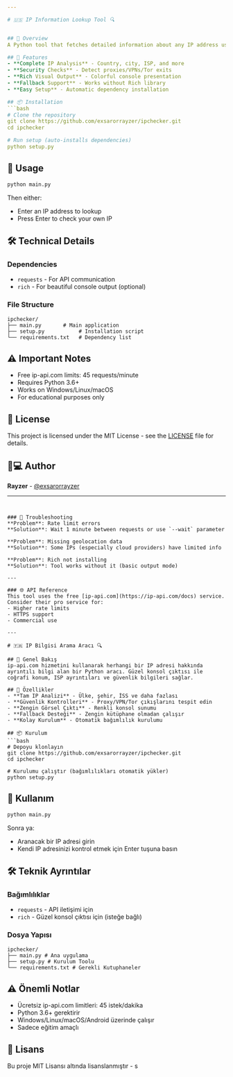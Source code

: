 ```yaml
---

# 🇺🇸 IP Information Lookup Tool 🔍


## 📌 Overview
A Python tool that fetches detailed information about any IP address using the ip-api.com service. Provides geolocation, ISP details, and security information with beautiful console output.

## 🌟 Features
- **Complete IP Analysis** - Country, city, ISP, and more
- **Security Checks** - Detect proxies/VPNs/Tor exits
- **Rich Visual Output** - Colorful console presentation
- **Fallback Support** - Works without Rich library
- **Easy Setup** - Automatic dependency installation

## 📦 Installation
```bash
# Clone the repository
git clone https://github.com/exsarorrayzer/ipchecker.git
cd ipchecker

# Run setup (auto-installs dependencies)
python setup.py
```

## 🚀 Usage
```bash
python main.py
```
Then either:
- Enter an IP address to lookup
- Press Enter to check your own IP

## 🛠️ Technical Details
### Dependencies
- `requests` - For API communication
- `rich` - For beautiful console output (optional)

### File Structure
```
ipchecker/
├── main.py       # Main application
├── setup.py           # Installation script
└── requirements.txt   # Dependency list
```

## ⚠️ Important Notes
- Free ip-api.com limits: 45 requests/minute
- Requires Python 3.6+
- Works on Windows/Linux/macOS
- For educational purposes only

## 📜 License
This project is licensed under the MIT License - see the [LICENSE](LICENSE) file for details.

## 👨💻 Author
**Rayzer** - [@exsarorrayzer](https://github.com/exsarorrayzer)

---
```


### 🔧 Troubleshooting
**Problem**: Rate limit errors  
**Solution**: Wait 1 minute between requests or use `--wait` parameter

**Problem**: Missing geolocation data  
**Solution**: Some IPs (especially cloud providers) have limited info

**Problem**: Rich not installing  
**Solution**: Tool works without it (basic output mode)

---

### 🌐 API Reference
This tool uses the free [ip-api.com](https://ip-api.com/docs) service. Consider their pro service for:
- Higher rate limits
- HTTPS support
- Commercial use

---

# 🇹🇷 IP Bilgisi Arama Aracı 🔍

## 📌 Genel Bakış
ip-api.com hizmetini kullanarak herhangi bir IP adresi hakkında ayrıntılı bilgi alan bir Python aracı. Güzel konsol çıktısı ile coğrafi konum, ISP ayrıntıları ve güvenlik bilgileri sağlar.

## 🌟 Özellikler
- **Tam IP Analizi** - Ülke, şehir, İSS ve daha fazlası
- **Güvenlik Kontrolleri** - Proxy/VPN/Tor çıkışlarını tespit edin
- **Zengin Görsel Çıktı** - Renkli konsol sunumu
- **Fallback Desteği** - Zengin kütüphane olmadan çalışır
- **Kolay Kurulum** - Otomatik bağımlılık kurulumu

## 📦 Kurulum
```bash
# Depoyu klonlayın
git clone https://github.com/exsarorrayzer/ipchecker.git
cd ipchecker

# Kurulumu çalıştır (bağımlılıkları otomatik yükler)
python setup.py
```

## 🚀 Kullanım
```bash
python main.py
```
Sonra ya:
- Aranacak bir IP adresi girin
- Kendi IP adresinizi kontrol etmek için Enter tuşuna basın

## 🛠️ Teknik Ayrıntılar
### Bağımlılıklar
- `requests` - API iletişimi için
- `rich` - Güzel konsol çıktısı için (isteğe bağlı)

### Dosya Yapısı
```
ipchecker/
├── main.py # Ana uygulama
├── setup.py # Kurulum Toolu
└── requirements.txt # Gerekli Kutuphaneler
```

## ⚠️ Önemli Notlar
- Ücretsiz ip-api.com limitleri: 45 istek/dakika
- Python 3.6+ gerektirir
- Windows/Linux/macOS/Android üzerinde çalışır
- Sadece eğitim amaçlı

## 📜 Lisans
Bu proje MIT Lisansı altında lisanslanmıştır - s
 
